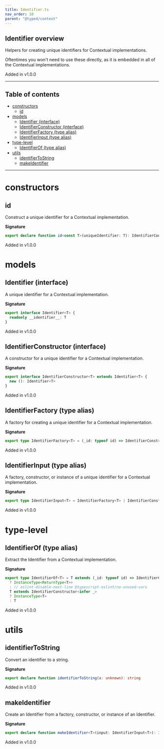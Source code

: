 ```yaml
---
title: Identifier.ts
nav_order: 10
parent: "@typed/context"
---
```


## Identifier overview

Helpers for creating unique identifiers for Contextual implementations.

Oftentimes you won't need to use these directly, as it is embedded in all of
the Contextual implementations.

Added in v1.0.0

---

<h2 class="text-delta">Table of contents</h2>

- [constructors](#constructors)
  - [id](#id)
- [models](#models)
  - [Identifier (interface)](#identifier-interface)
  - [IdentifierConstructor (interface)](#identifierconstructor-interface)
  - [IdentifierFactory (type alias)](#identifierfactory-type-alias)
  - [IdentifierInput (type alias)](#identifierinput-type-alias)
- [type-level](#type-level)
  - [IdentifierOf (type alias)](#identifierof-type-alias)
- [utils](#utils)
  - [identifierToString](#identifiertostring)
  - [makeIdentifier](#makeidentifier)

---

# constructors

## id

Construct a unique identifier for a Contextual implementation.

**Signature**

```ts
export declare function id<const T>(uniqueIdentifier: T): IdentifierConstructor<T>
```

Added in v1.0.0

# models

## Identifier (interface)

A unique identifier for a Contextual implementation.

**Signature**

```ts
export interface Identifier<T> {
  readonly __identifier__: T
}
```

Added in v1.0.0

## IdentifierConstructor (interface)

A constructor for a unique identifier for a Contextual implementation.

**Signature**

```ts
export interface IdentifierConstructor<T> extends Identifier<T> {
  new (): Identifier<T>
}
```

Added in v1.0.0

## IdentifierFactory (type alias)

A factory for creating a unique identifier for a Contextual implementation.

**Signature**

```ts
export type IdentifierFactory<T> = (_id: typeof id) => IdentifierConstructor<T>
```

Added in v1.0.0

## IdentifierInput (type alias)

A factory, constructor, or instance of a unique identifier for a Contextual implementation.

**Signature**

```ts
export type IdentifierInput<T> = IdentifierFactory<T> | IdentifierConstructor<T> | T
```

Added in v1.0.0

# type-level

## IdentifierOf (type alias)

Extract the Identifier from a Contextual implementation.

**Signature**

```ts
export type IdentifierOf<T> = T extends (_id: typeof id) => IdentifierConstructor<infer _>
  ? InstanceType<ReturnType<T>>
  : // eslint-disable-next-line @typescript-eslint/no-unused-vars
  T extends IdentifierConstructor<infer _>
  ? InstanceType<T>
  : T
```

Added in v1.0.0

# utils

## identifierToString

Convert an identifier to a string.

**Signature**

```ts
export declare function identifierToString(x: unknown): string
```

Added in v1.0.0

## makeIdentifier

Create an Identifier from a factory, constructor, or instance of an Identifier.

**Signature**

```ts
export declare function makeIdentifier<T>(input: IdentifierInput<T>): IdentifierOf<T>
```

Added in v1.0.0
